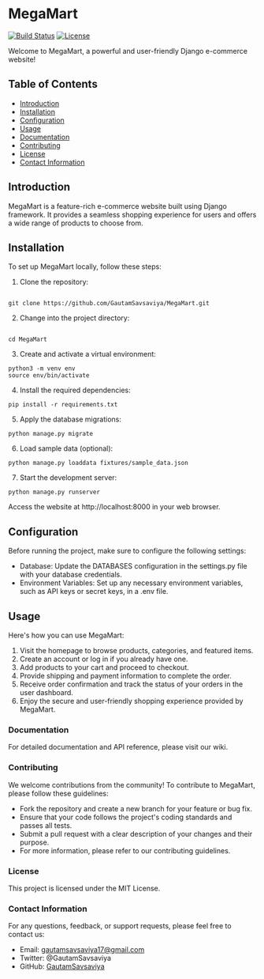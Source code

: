 
# MegaMart 

[![Build Status](https://img.shields.io/travis/GautamSavsaviya/MegaMart.svg?style=flat-square)](https://travis-ci.org/GautamSavsaviya/MegaMart)
[![License](https://img.shields.io/badge/license-MIT-blue.svg?style=flat-square)](https://opensource.org/licenses/MIT)

Welcome to MegaMart, a powerful and user-friendly Django e-commerce website!

## Table of Contents
- [Introduction](#introduction)
- [Installation](#installation)
- [Configuration](#configuration)
- [Usage](#usage)
- [Documentation](#documentation)
- [Contributing](#contributing)
- [License](#license)
- [Contact Information](#contact-information)

## Introduction

MegaMart is a feature-rich e-commerce website built using Django framework. It provides a seamless shopping experience for users and offers a wide range of products to choose from.

## Installation

To set up MegaMart locally, follow these steps:

  1. Clone the repository:
   ```
   
   git clone https://github.com/GautamSavsaviya/MegaMart.git
   ```
  2. Change into the project directory:
  ```

  cd MegaMart
  ```
  3. Create and activate a virtual environment:
  ```
  python3 -m venv env
  source env/bin/activate
  ```
  4. Install the required dependencies:
  ```
  pip install -r requirements.txt

  ```
  5. Apply the database migrations:
  ```
  python manage.py migrate

  ```
  6. Load sample data (optional):
  ```
  python manage.py loaddata fixtures/sample_data.json

  ```
  7. Start the development server:
  ```
  python manage.py runserver

  ```
  Access the website at http://localhost:8000 in your web browser.

## Configuration

Before running the project, make sure to configure the following settings:

- Database: Update the DATABASES configuration in the settings.py file with your database credentials. 
- Environment Variables: Set up any necessary environment variables, such as API keys or secret keys, in a .env file.

## Usage

Here's how you can use MegaMart:

1. Visit the homepage to browse products, categories, and featured items.
2. Create an account or log in if you already have one.
3. Add products to your cart and proceed to checkout.
4. Provide shipping and payment information to complete the order.
5. Receive order confirmation and track the status of your orders in the user dashboard.
6. Enjoy the secure and user-friendly shopping experience provided by MegaMart.

### Documentation

For detailed documentation and API reference, please visit our wiki.

### Contributing

We welcome contributions from the community! To contribute to MegaMart, please follow these guidelines:

* Fork the repository and create a new branch for your feature or bug fix.
* Ensure that your code follows the project's coding standards and passes all tests.
* Submit a pull request with a clear description of your changes and their purpose.
* For more information, please refer to our contributing guidelines.

### License
This project is licensed under the MIT License.

### Contact Information
For any questions, feedback, or support requests, please feel free to contact us:

* Email: gautamsavsaviya17@gmail.com
* Twitter: @GautamSavsaviya
* GitHub: [GautamSavsaviya](https://github.com/GautamSavsaviya)

